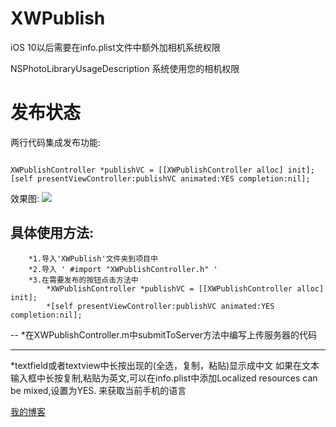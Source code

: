 # XWPublish
iOS 10以后需要在info.plist文件中额外加相机系统权限

<key>NSPhotoLibraryUsageDescription</key>
<string>系统使用您的相机权限</string>

发布状态
=======

两行代码集成发布功能:
<pre><code>
XWPublishController *publishVC = [[XWPublishController alloc] init];
[self presentViewController:publishVC animated:YES completion:nil];
</code></pre>


效果图:
![](https://github.com/qxuewei/XWPublish/raw/master/演示gif/publicGif.gif)  

具体使用方法:
--
        *1.导入'XWPublish'文件夹到项目中
        *2.导入 ' #import "XWPublishController.h" '
        *3.在需要发布的按钮点击方法中
            *XWPublishController *publishVC = [[XWPublishController alloc] init];
            *[self presentViewController:publishVC animated:YES completion:nil];

--
*在XWPublishController.m中submitToServer方法中编写上传服务器的代码

-----
*textfield或者textview中长按出现的(全选，复制，粘贴)显示成中文
如果在文本输入框中长按复制,粘贴为英文,可以在info.plist中添加Localized resources can be mixed,设置为YES. 
来获取当前手机的语言


[ 我的博客 ]( http://blog.csdn.net/qxuewei )
